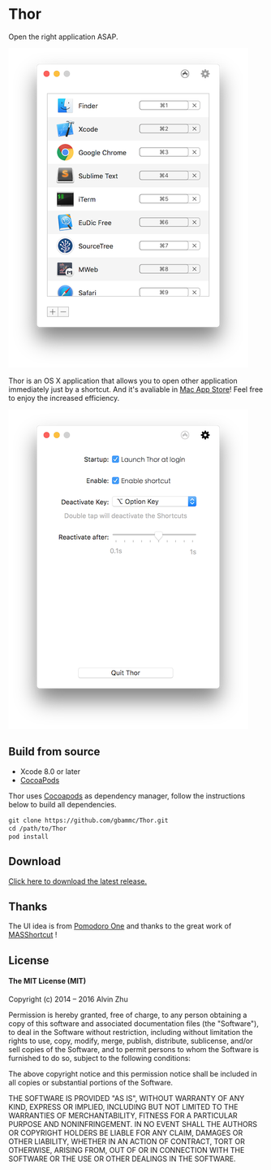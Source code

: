 # Thor

Open the right application ASAP.

![Screenshots](./screenshot_list.png)

Thor is an OS X application that allows you to open other application immediately just by a shortcut. And it's avaliable in [Mac App Store](https://apps.apple.com/cn/app/thor/id1120999687?l=en&mt=12)! Feel free to enjoy the increased efficiency.

![Screenshots](./screenshot_settings.png)

## Build from source

* Xcode 8.0 or later
* [CocoaPods](https://cocoapods.org/)

Thor uses [Cocoapods](https://cocoapods.org/) as dependency manager, follow the instructions below to build all dependencies.

```
git clone https://github.com/gbammc/Thor.git
cd /path/to/Thor
pod install
```

## Download

[Click here to download the latest release.](https://github.com/gbammc/Thor/releases)

## Thanks

The UI idea is from [Pomodoro One](http://rinik.net/pomodoro/) and thanks to the great work of [MASShortcut](https://github.com/shpakovski/MASShortcut) !

## License

#### The MIT License (MIT)


Copyright (c) 2014 – 2016 Alvin Zhu

Permission is hereby granted, free of charge, to any person obtaining a copy
of this software and associated documentation files (the "Software"), to deal
in the Software without restriction, including without limitation the rights
to use, copy, modify, merge, publish, distribute, sublicense, and/or sell
copies of the Software, and to permit persons to whom the Software is
furnished to do so, subject to the following conditions:

The above copyright notice and this permission notice shall be included in all
copies or substantial portions of the Software.

THE SOFTWARE IS PROVIDED "AS IS", WITHOUT WARRANTY OF ANY KIND, EXPRESS OR
IMPLIED, INCLUDING BUT NOT LIMITED TO THE WARRANTIES OF MERCHANTABILITY,
FITNESS FOR A PARTICULAR PURPOSE AND NONINFRINGEMENT. IN NO EVENT SHALL THE
AUTHORS OR COPYRIGHT HOLDERS BE LIABLE FOR ANY CLAIM, DAMAGES OR OTHER
LIABILITY, WHETHER IN AN ACTION OF CONTRACT, TORT OR OTHERWISE, ARISING FROM,
OUT OF OR IN CONNECTION WITH THE SOFTWARE OR THE USE OR OTHER DEALINGS IN THE
SOFTWARE.



